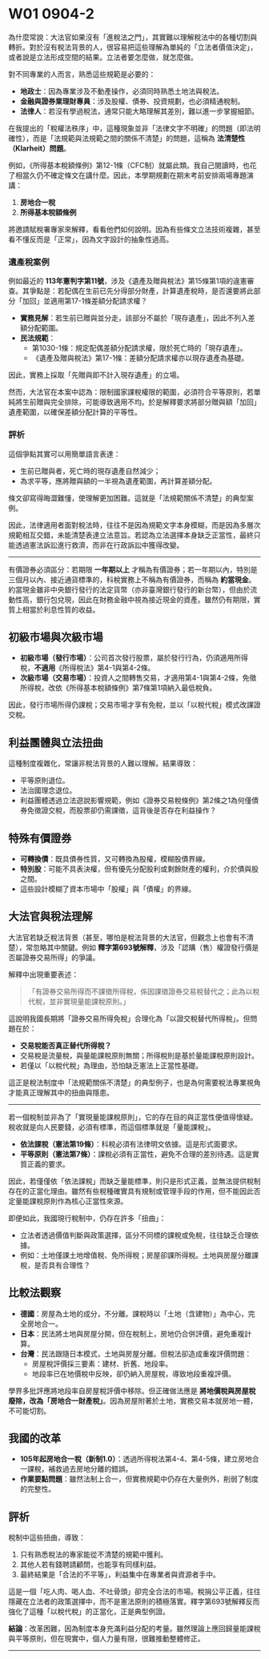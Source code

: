 # W01 0904-2

為什麼常說：大法官如果沒有「進稅法之門」，其實難以理解稅法中的各種切割與轉折。對於沒有稅法背景的人，很容易把這些理解為單純的「立法者價值決定」，或者說是立法形成空間的結果。立法者要怎麼做，就怎麼做。  

對不同專業的人而言，熟悉這些規範是必要的：  
- **地政士**：因為專業涉及不動產操作，必須同時熟悉土地法與稅法。  
- **金融與證券業理財專員**：涉及股權、債券、投資規劃，也必須精通稅制。  
- **法律人**：若沒有學過稅法，通常只能大略理解其差別，難以進一步掌握細節。  

在我提出的「稅權法秩序」中，這種現象並非「法律文字不明確」的問題（即法明確性），而是「法規範與法規範之間的關係不清楚」的問題，這稱為 **法清楚性（Klarheit）問題**。  

例如，《所得基本稅額條例》第12-1條（CFC制）就屬此類。我自己閱讀時，也花了相當久仍不確定條文在講什麼。因此，本學期規劃在期末考前安排兩場專題演講：  
1. **房地合一稅**  
2. **所得基本稅額條例**  

將邀請賦稅署專家來解釋，看看他們如何說明。因為有些條文立法技術複雜，甚至看不懂反而是「正常」，因為文字設計的抽象性過高。  

### 遺產稅案例
例如最近的 **113年憲判字第11號**，涉及《遺產及贈與稅法》第15條第1項的違憲審查。其爭點是：若配偶在生前已先分得部分財產，計算遺產稅時，是否還要將此部分「加回」並適用第17-1條差額分配請求權？  

- **實務見解**：若生前已贈與並分走，該部分不屬於「現存遺產」，因此不列入差額分配範圍。  
- **民法規範**：  
  - 第1030-1條：規定配偶差額分配請求權，限於死亡時的「現存遺產」。  
  - 《遺產及贈與稅法》第17-1條：差額分配請求權亦以現存遺產為基礎。  

因此，實務上採取「先贈與即不計入現存遺產」的立場。  

然而，大法官在本案中認為：限制國家課稅權限的範圍，必須符合平等原則，若單純將生前贈與完全排除，可能導致適用不均。於是解釋要求將部分贈與額「加回」遺產範圍，以確保差額分配計算的平等性。  

### 評析
這個爭點其實可以用簡單語言表達：  
- 生前已贈與者，死亡時的現存遺產自然減少；  
- 為求平等，應將贈與額的一半視為遺產範圍，再計算差額分配。  

條文卻寫得晦澀難懂，使理解更加困難。這就是「法規範關係不清楚」的典型案例。  

因此，法律適用者面對稅法時，往往不是因為規範文字本身模糊，而是因為多層次規範相互交錯，未能清楚表達立法意旨。若認為立法選擇本身缺乏正當性，最終只能透過憲法訴訟進行救濟，而非在行政訴訟中獲得改變。  




---

有價證券必須區分：若期限 **一年期以上** 才稱為有價證券；若一年期以內，特別是三個月以內、接近通貨標準的，科稅實務上不稱為有價證券，而稱為 **約當現金**。  
約當現金雖非中央銀行發行的法定貨幣（亦非臺灣銀行發行的新台幣），但由於流動性高，銀行包兌現，因此在財務金融中視為接近現金的資產。雖然仍有期限，實質上相當於利息性質的收益。  

## 初級市場與次級市場
- **初級市場（發行市場）**：公司首次發行股票，屬於發行行為，仍須適用所得稅，**不適用**《所得稅法》第4-1與第4-2條。  
- **次級市場（交易市場）**：投資人之間轉售交易，才適用第4-1與第4-2條，免徵所得稅，改依《所得基本稅額條例》第7條第1項納入最低稅負。  

因此，發行市場所得仍課稅；交易市場才享有免稅，並以「以稅代稅」模式改課證交稅。  

## 利益團體與立法扭曲
這種制度複雜化，常讓非稅法背景的人難以理解。結果導致：  
- 平等原則退位。  
- 法治國理念退位。  
- 利益團體透過立法遊說影響規範，例如《證券交易稅條例》第2條之1為何僅債券免徵證交稅，而股票卻仍需課徵，這背後是否存在利益操作？  

## 特殊有價證券
- **可轉換債**：既具債券性質，又可轉換為股權，模糊股債界線。  
- **特別股**：可能不具表決權，但有優先分配股利或剩餘財產的權利，介於債與股之間。  
- 這些設計模糊了資本市場中「股權」與「債權」的界線。  

## 大法官與稅法理解
大法官若缺乏稅法背景（甚至，哪怕是稅法背景的大法官，但觀念上也會有不清楚），常忽略其中關鍵。例如 **釋字第693號解釋**，涉及「認購（售）權證發行價是否屬證券交易所得」的爭議。  

解釋中出現重要表述：  
> 「有證券交易所得而不課徵所得稅，係因課徵證券交易稅替代之；此為以稅代稅，並非實現量能課稅原則。」  

這說明我國長期將「證券交易所得免稅」合理化為「以證交稅替代所得稅」。但問題在於：  

- **交易稅能否真正替代所得稅？**  
- 交易稅是流量稅，與量能課稅原則無關；所得稅則是基於量能課稅原則設計。  
- 若僅以「以稅代稅」為理由，恐怕缺乏憲法上正當性基礎。  

這正是稅法制度中「法規範關係不清楚」的典型例子，也是為何需要稅法專業視角才能真正理解其中的扭曲與隱患。  


---

若一個稅制並非為了「實現量能課稅原則」，它的存在目的與正當性便值得懷疑。稅收就是向人民要錢，必須有標準，而這個標準就是「量能課稅」。  

- **依法課稅（憲法第19條）**：科稅必須有法律明文依據。這是形式面要求。  
- **平等原則（憲法第7條）**：課稅必須有正當性，避免不合理的差別待遇。這是實質正義的要求。  

因此，若僅僅依「依法課稅」而缺乏量能標準，則只是形式正義，並無法提供稅制存在的正當化理由。雖然有些稅種確實具有規制或管理手段的作用，但不能因此否定量能課稅原則作為核心正當性來源。  

即便如此，我國現行稅制中，仍存在許多「扭曲」：  

- 立法者透過價值判斷與政策選擇，區分不同標的課稅或免稅，往往缺乏合理依據。  
- 例如：土地僅課土地增值稅、免所得稅；房屋卻課所得稅。土地與房屋分離課稅，是否具有合理性？  

## 比較法觀察
- **德國**：房屋為土地的成分，不分離。課稅時以「土地（含建物）」為中心，完全房地合一。  
- **日本**：民法將土地與房屋分開，但在稅制上，房地仍合併評價，避免重複計算。  
- **台灣**：民法跟隨日本模式，土地與房屋分離。但稅法卻造成重複評價問題：  
  - 房屋稅評價採三要素：建材、折舊、地段率。  
  - 地段率已在地價稅中反映，卻仍納入房屋稅，導致地段重複評價。  

學界多批評應將地段率自房屋稅評價中移除。但正確做法應是 **將地價稅與房屋稅廢除，改為「房地合一財產稅」**。因為房屋附著於土地，實務交易本就房地一體，不可能切割。  

## 我國的改革
- **105年起房地合一稅（新制1.0）**：透過所得稅法第4-4、第4-5條，建立房地合一課稅，補救過去房地分離的錯誤。  
- **作業要點問題**：雖然法制上合一，但實務規範中仍存在大量例外，削弱了制度的完整性。  

## 評析
稅制中這些扭曲，導致：  

1. 只有熟悉稅法的專家能從不清楚的規範中獲利。  
2. 其他人若有錢聘請顧問，也能享有同樣利益。  
3. 最終結果是「合法的不平等」，利益集中在專業者與資源者手中。  

這是一個「吃人肉、喝人血、不吐骨頭」卻完全合法的市場。稅捐公平正義，往往隱藏在立法者的政策選擇中，而不是憲法原則的積極落實。釋字第693號解釋反而強化了這種「以稅代稅」的正當化，正是典型例證。  

**結論**：改革困難，因為制度本身充滿利益分配的考量。雖然理論上應回歸量能課稅與平等原則，但在現實中，個人力量有限，很難推動整體修正。  



---


